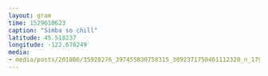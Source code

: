 ```yaml
---
layout: gram
time: 1529610623
caption: "Simba so chill"
latitude: 45.518237
longitude: -122.678249
media:
- media/posts/201806/35928276_397455830758315_3892371750461112320_n_17954076316023554.jpg
---
```

